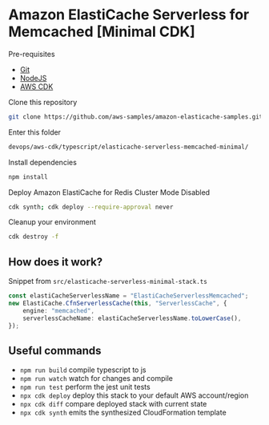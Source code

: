 # Amazon ElastiCache Serverless for Memcached [Minimal CDK]

Pre-requisites
- [Git](https://git-scm.com/)
- [NodeJS](https://nodejs.org/en)
- [AWS CDK](https://github.com/aws/aws-cdk)

Clone this repository
```bash
git clone https://github.com/aws-samples/amazon-elasticache-samples.git
```

Enter this folder
```bash
devops/aws-cdk/typescript/elasticache-serverless-memcached-minimal/
```

Install dependencies
```bash
npm install
```

Deploy Amazon ElastiCache for Redis Cluster Mode Disabled
```bash
cdk synth; cdk deploy --require-approval never
```

Cleanup your environment
```bash
cdk destroy -f
```

## How does it work?

Snippet from `src/elasticache-serverless-minimal-stack.ts`

```typescript
const elastiCacheServerlessName = "ElastiCacheServerlessMemcached";
new ElastiCache.CfnServerlessCache(this, "ServerlessCache", {
    engine: "memcached",
    serverlessCacheName: elastiCacheServerlessName.toLowerCase(),
});
```

## Useful commands

* `npm run build`   compile typescript to js
* `npm run watch`   watch for changes and compile
* `npm run test`    perform the jest unit tests
* `npx cdk deploy`  deploy this stack to your default AWS account/region
* `npx cdk diff`    compare deployed stack with current state
* `npx cdk synth`   emits the synthesized CloudFormation template
